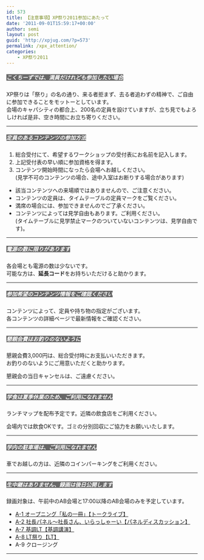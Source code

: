 ```yaml
---
id: 573
title: 【注意事項】XP祭り2011参加にあたって
date: '2011-09-01T15:59:17+00:00'
author: semi
layout: post
guid: 'http://xpjug.com/?p=573'
permalink: /xpx_attention/
categories:
    - XP祭り2011
---
```


##### <font color="#ffffff" style="background-color:#696969">こくちーずでは、満員だけれども参加したい場合</font>

XP祭りは「祭り」の名の通り、来る者拒まず、去る者追わずの精神で、ご自由に参加できることをモットーとしています。  
会場のキャパシティの都合上、200名の定員を設けていますが、立ち見でもよろしければ是非、空き時間にお立ち寄りください。

---

##### <font color="#ffffff" style="background-color:#696969">定員のあるコンテンツの参加方法</font>

1. 総合受付にて、希望するワークショップの受付表にお名前を記入します。
2. 上記受付表の早い順に参加資格を得ます。
3. コンテンツ開始時間になったら会場へお越しください。  
    (見学不可のコンテンツの場合、途中入室はお断りする場合があります)

- 該当コンテンツへの来場順ではありませんので、ご注意ください。
- コンテンツの定員は、タイムテーブルの定員マークをご覧ください。
- 満席の場合には、参加できませんのでご了承ください。
- コンテンツによっては見学自由もあります。ご利用ください。  
    (タイムテーブルに見学禁止マークのついていないコンテンツは、見学自由です)。

---

##### <font color="#ffffff" style="background-color:#696969">電源の数に限りがあります</font>

各会場とも電源の数は少ないです。  
可能な方は、**延長コード**をお持ちいただけると助かります。

---

##### <font color="#ffffff" style="background-color:#696969">参加希望のコンテンツ情報をご確認ください</font>

コンテンツによって、定員や持ち物の指定がございます。  
各コンテンツの詳細ページで最新情報をご確認ください。

---

##### <font color="#ffffff" style="background-color:#696969">懇親会費はお釣りのないように</font>

懇親会費3,000円は、総合受付時にお支払いいただきます。  
お釣りのないようにご用意いただくと助かります。

懇親会の当日キャンセルは、ご遠慮ください。

---

##### <font color="#ffffff" style="background-color:#696969">学食は夏季休業のため、ご利用になれません</font>

ランチマップを配布予定です。近隣の飲食店をご利用ください。

会場内では飲食OKです。ゴミの分別回収にご協力をお願いいたします。

---

##### <font color="#ffffff" style="background-color:#696969">学内の駐車場は、ご利用になれません</font>

車でお越しの方は、近隣のコインパーキングをご利用ください。

---

##### <font color="#ffffff" style="background-color:#696969">生中継はありません、録画は後日公開します</font>

録画対象は、午前中のAB会場と17:00以降のAB会場のみを予定しています。

- [A-1 オープニング「私の一冊」【トークライブ】](http://xpjug.com/xpx-contents-a1/ "A-1 オープニング「私の一冊」【トークライブ】")
- [A-2 社長パネル～社長さん、いらっしゃーい【パネルディスカッション】](http://xpjug.com/xpx-contents-a2/ "A-2 社長パネル～社長さん、いらっしゃーい【パネルディスカッション】")
- [A-7 基調LT【基調講演】](http://xpjug.com/xpx-contents-a7/ "A-7 基調LT【基調講演】")
- [A-8 LT祭り【LT】](http://xpjug.com/xpx-contents-a8/ "A-8 LT祭り【LT】")
- A-9 クロージング

---